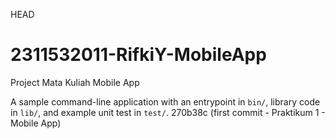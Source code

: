 HEAD
# 2311532011-RifkiY-MobileApp
Project Mata Kuliah Mobile App

A sample command-line application with an entrypoint in `bin/`, library code
in `lib/`, and example unit test in `test/`.
 270b38c (first commit - Praktikum 1 - Mobile App)
